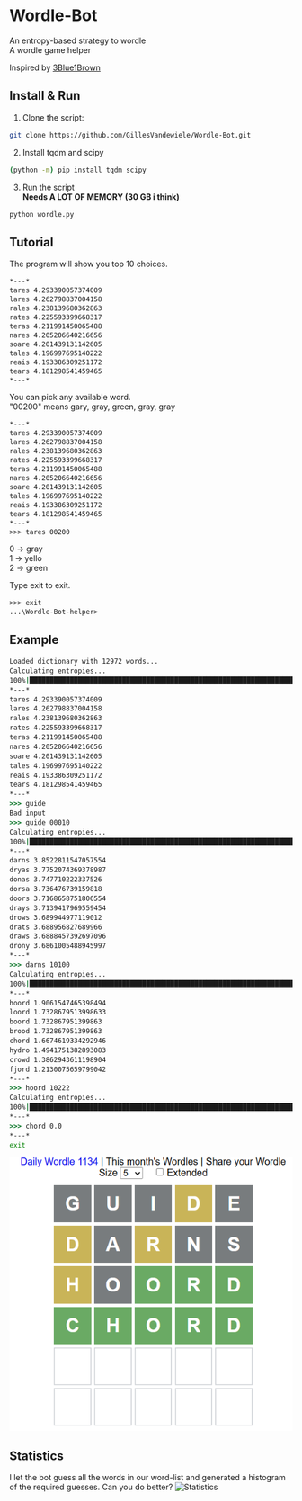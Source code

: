 # Wordle-Bot
An entropy-based strategy to wordle  
A wordle game helper


Inspired by [3Blue1Brown](https://www.youtube.com/watch?v=v68zYyaEmEA)

## Install & Run

1. Clone the script: 
```bash
git clone https://github.com/GillesVandewiele/Wordle-Bot.git
```

2. Install tqdm and scipy
```bash
(python -m) pip install tqdm scipy
```

3. Run the script  
**Needs A LOT OF MEMORY (30 GB i think)**
```bash
python wordle.py
```

## Tutorial
The program will show you top 10 choices.
```
*---*
tares 4.293390057374009
lares 4.262798837004158
rales 4.238139680362863
rates 4.225593399668317
teras 4.211991450065488
nares 4.205206640216656
soare 4.201439131142605
tales 4.196997695140222
reais 4.193386309251172
tears 4.181298541459465
*---*
```

You can pick any available word.  
"00200" means gary, gray, green, gray, gray
```
*---*
tares 4.293390057374009
lares 4.262798837004158
rales 4.238139680362863
rates 4.225593399668317
teras 4.211991450065488
nares 4.205206640216656
soare 4.201439131142605
tales 4.196997695140222
reais 4.193386309251172
tears 4.181298541459465
*---*
>>> tares 00200
```
0 -> gray  
1 -> yello  
2 -> green  

Type exit to exit.
```
>>> exit
...\Wordle-Bot-helper>
```

## Example

```cmd
Loaded dictionary with 12972 words...
Calculating entropies...
100%|█████████████████████████████████████████████████████████████████████████████████████████████████████████| 12972/12972 [00:39<00:00, 324.68it/s]
*---*
tares 4.293390057374009
lares 4.262798837004158
rales 4.238139680362863
rates 4.225593399668317
teras 4.211991450065488
nares 4.205206640216656
soare 4.201439131142605
tales 4.196997695140222
reais 4.193386309251172
tears 4.181298541459465
*---*
>>> guide
Bad input
>>> guide 00010
Calculating entropies...
100%|████████████████████████████████████████████████████████████████████████████████████████████████████████████| 272/272 [00:00<00:00, 2035.11it/s]
*---*
darns 3.8522811547057554
dryas 3.7752074369378987
donas 3.747710222337526
dorsa 3.736476739159818
doors 3.7168658751806554
drays 3.7139417969559454
drows 3.689944977119012
drats 3.688956827689966
draws 3.6888457392697096
drony 3.6861005488945997
*---*
>>> darns 10100
Calculating entropies...
100%|██████████████████████████████████████████████████████████████████████████████████████████████████████████████████████████| 8/8 [00:00<?, ?it/s] 
*---*
hoord 1.9061547465398494
loord 1.7328679513998633
boord 1.732867951399863
brood 1.732867951399863
chord 1.6674619334292946
hydro 1.4941751382893083
crowd 1.3862943611198904
fjord 1.2130075659799042
*---*
>>> hoord 10222
Calculating entropies...
100%|██████████████████████████████████████████████████████████████████████████████████████████████████████████████████████████| 1/1 [00:00<?, ?it/s] 
*---*
>>> chord 0.0
*---*
exit
```
![Website](wordle_website.png)

## Statistics

I let the bot guess all the words in our word-list and generated a histogram of the required guesses. Can you do better?
![Statistics](wordle_stats_final.png)
